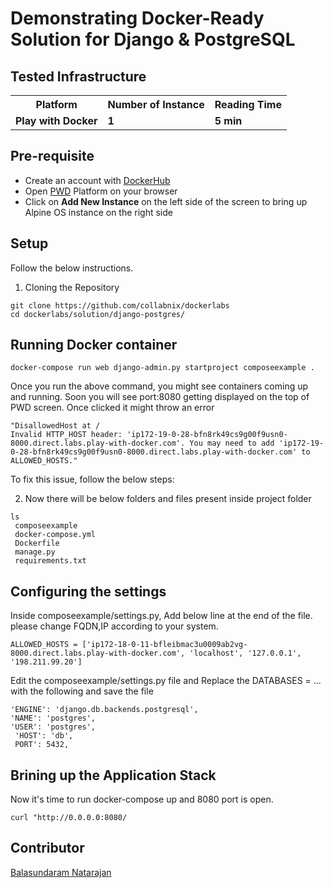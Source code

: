 
# Demonstrating Docker-Ready Solution for Django & PostgreSQL


## Tested Infrastructure

<table class="tg">
  <tr>
    <th class="tg-yw4l"><b>Platform</b></th>
    <th class="tg-yw4l"><b>Number of Instance</b></th>
    <th class="tg-yw4l"><b>Reading Time</b></th>
    
  </tr>
  <tr>
    <td class="tg-yw4l"><b> Play with Docker</b></td>
    <td class="tg-yw4l"><b>1</b></td>
    <td class="tg-yw4l"><b>5 min</b></td>
    </tr>
  </table>

## Pre-requisite

- Create an account with [DockerHub](https://hub.docker.com)
- Open [PWD](https://labs.play-with-docker.com/) Platform on your browser 
- Click on **Add New Instance** on the left side of the screen to bring up Alpine OS instance on the right side


## Setup

Follow the below instructions.

1. Cloning the Repository

```
git clone https://github.com/collabnix/dockerlabs
cd dockerlabs/solution/django-postgres/

```

## Running Docker container

```
docker-compose run web django-admin.py startproject composeexample .
```

Once you run the above command, you might see containers coming up and running. Soon you will see port:8080 getting displayed on the top of PWD screen. Once clicked it might throw an error 

```
"DisallowedHost at /
Invalid HTTP_HOST header: 'ip172-19-0-28-bfn8rk49cs9g00f9usn0-8000.direct.labs.play-with-docker.com'. You may need to add 'ip172-19-0-28-bfn8rk49cs9g00f9usn0-8000.direct.labs.play-with-docker.com' to ALLOWED_HOSTS."
```
 
To fix this issue, follow the below steps:

2. Now there will be below folders and files present inside project folder

 
 ```
 ls
  composeexample
  docker-compose.yml
  Dockerfile
  manage.py
  requirements.txt
```

## Configuring the settings

Inside composeexample/settings.py, Add below line at the end of the file. please change FQDN,IP according to your system.

```
ALLOWED_HOSTS = ['ip172-18-0-11-bfleibmac3u0009ab2vg-8000.direct.labs.play-with-docker.com', 'localhost', '127.0.0.1', '198.211.99.20']
```

Edit the composeexample/settings.py file and Replace the DATABASES = ... with the following and save the file

 ```
 'ENGINE': 'django.db.backends.postgresql',
 'NAME': 'postgres',
 'USER': 'postgres',
  'HOST': 'db',
  PORT': 5432,
```

## Brining up the Application Stack

Now it's time to run docker-compose up and 8080 port is open. 

```
curl "http://0.0.0.0:8080/
```

## Contributor

[Balasundaram Natarajan](balasundarammaster@gmail.com)

